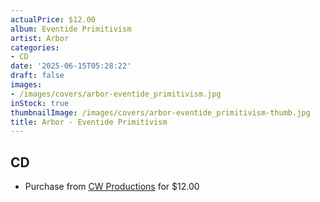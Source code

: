 ```yaml
---
actualPrice: $12.00
album: Eventide Primitivism
artist: Arbor
categories:
- CD
date: '2025-06-15T05:28:22'
draft: false
images:
- /images/covers/arbor-eventide_primitivism.jpg
inStock: true
thumbnailImage: /images/covers/arbor-eventide_primitivism-thumb.jpg
title: Arbor - Eventide Primitivism
---
```


## CD
* Purchase from [CW Productions](https://shop.cwproductions.net/products/arbor-eventide-primitivism-cd-1) for $12.00
